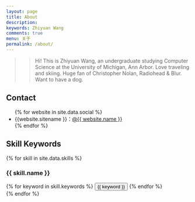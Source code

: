 ```yaml
---
layout: page
title: About
description: 
keywords: Zhiyuan Wang
comments: true
menu: 关于
permalink: /about/
---
```


>>Hi! This is Zhiyuan Wang, an undergraduate studying Computer Science at the University of Michigan, Ann Arbor. Love traveling and skiing. Huge fan of Christopher Nolan, Radiohead & Blur. Want to have a dog.

## Contact

<ul>
{% for website in site.data.social %}
<li>{{website.sitename }}：<a href="{{ website.url }}" target="_blank">@{{ website.name }}</a></li>
{% endfor %}
</ul>


## Skill Keywords

{% for skill in site.data.skills %}
### {{ skill.name }}
<div class="btn-inline">
{% for keyword in skill.keywords %}
<button class="btn btn-outline" type="button">{{ keyword }}</button>
{% endfor %}
</div>
{% endfor %}
